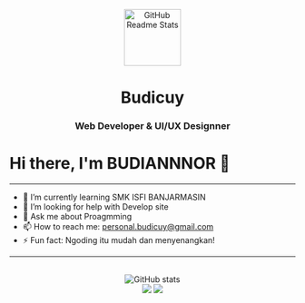 <p align="center">
  <img width="100px" src="https://res.cloudinary.com/anuraghazra/image/upload/v1594908242/logo_ccswme.svg" align="center" alt="GitHub Readme Stats" />
  <h1 align="center">Budicuy</h1>
  <h3 align="center">Web Developer & UI/UX Designner<h3/>
</p> 


# Hi there, I'm BUDIANNNOR 👋
___

- 🌱 I’m currently learning SMK ISFI BANJARMASIN
- 🤔 I’m looking for help with Develop site
- 💬 Ask me about Proagmming
- 📫 How to reach me: personal.budicuy@gmail.com
- ⚡ Fun fact: Ngoding itu mudah dan menyenangkan!
___

<p align="center">
  <br />
  <img src="https://github-readme-stats.vercel.app/api?username=budicuy&show_icons=true&include_all_commits=true&theme=synthwave" alt="GitHub stats" /><br />
  <img src="https://github-readme-streak-stats.herokuapp.com/?user=budicuy&theme=synthwave"/>
  <img src="https://github-readme-stats.vercel.app/api/top-langs/?username=budicuy&layout=compact&theme=synthwave&langs_count=12"/> 
  <br /><br /><br />
</p>
